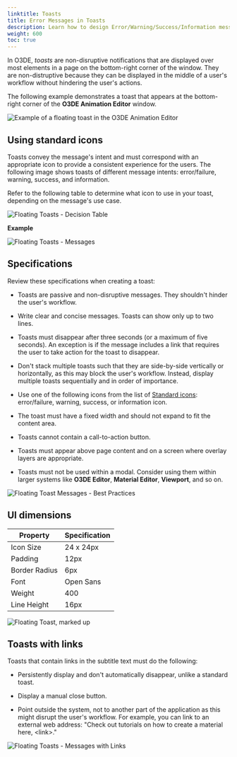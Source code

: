 ```yaml
---
linktitle: Toasts
title: Error Messages in Toasts
description: Learn how to design Error/Warning/Success/Information messages in toasts using the BlueJay Design System (BJDS) in Open 3D Engine (O3DE).
weight: 600
toc: true
---
```


In O3DE, *toasts* are non-disruptive notifications that are displayed over most elements in a page on the bottom-right corner of the window. They are non-distruptive because they can be displayed in the middle of a user's workflow without hindering the user's actions.

The following example demonstrates a toast that appears at the bottom-right corner of the **O3DE Animation Editor** window.

![Example of a floating toast in the O3DE Animation Editor](/images/tools-ui/toasts/floating-toast-message-in-animation-editor.png)

## Using standard icons

Toasts convey the message's intent and must correspond with an appropriate icon to provide a consistent experience for the users. The following image shows toasts of different message intents: error/failure, warning, success, and information. 

Refer to the following table to determine what icon to use in your toast, depending on the message's use case. 

![Floating Toasts - Decision Table](/images/tools-ui/toasts/floating-toasts-decision-table.png)

**Example**

![Floating Toasts - Messages](/images/tools-ui/toasts/floating-toasts-messages.png)


## Specifications

Review these specifications when creating a toast:

* Toasts are passive and non-disruptive messages. They shouldn't hinder the user's workflow.

* Write clear and concise messages. Toasts can show only up to two lines. 

* Toasts must disappear after three seconds (or a maximum of five seconds). An exception is if the message includes a link that requires the user to take action for the toast to disappear.

* Don't stack multiple toasts such that they are side-by-side vertically or horizontally, as this may block the user's workflow. Instead, display multiple toasts sequentially and in order of importance.

* Use one of the following icons from the list of [Standard icons](../overview#standard-icons): error/failure, warning, success, or information icon.

* The toast must have a fixed width and should not expand to fit the content area.

* Toasts cannot contain a call-to-action button.

* Toasts must appear above page content and on a screen where overlay layers are appropriate.

* Toasts must not be used within a modal. Consider using them within larger systems like **O3DE Editor**, **Material Editor**, **Viewport**, and so on.


![Floating Toast Messages - Best Practices](/images/tools-ui/toasts/floating-toast-messages-best-practices.png)


## UI dimensions

| Property | Specification |
|--|--|
| Icon Size | 24 x 24px |
| Padding | 12px |
| Border Radius | 6px |
| Font | Open Sans |
| Weight | 400 |
| Line Height | 16px |

![Floating Toast, marked up](/images/tools-ui/toasts/floating-toasts-message-markup.png)


## Toasts with links

Toasts that contain links in the subtitle text must do the following:

* Persistently display and don't automatically disappear, unlike a standard toast.

* Display a manual close button.

* Point outside the system, not to another part of the application as this might disrupt the user's workflow. For example, you can link to an external web address: "Check out tutorials on how to create a material here, \<link\>."

![Floating Toasts - Messages with Links](/images/tools-ui/toasts/floating-toasts-messages-with-links.png)